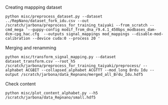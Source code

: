 Creating mappping dataset

`python misc/preprocess_dataset.py --dataset ../RepNano/dataset_fork_idu.csv --out /scratch/jarbona/preprocess_for_training_taiyaki --from_scratch --cmd_mega '--guppy-config modif_from_dna_r9.4.1_450bps_modbases_dam-dcm-cpg_hac.cfg  --outputs signal_mappings mod_mappings --disable-mod-calibration --device cuda:0 --process 20 '`

Merging and renamming

`python misc/transform_signal_mapping.py --dataset dataset_transform.csv --root_h5 /scratch/jarbona/preprocess_for_training_taiyaki/preprocess/ --alphabet ACGBIT --collapsed_alphabet ACGTTT --mod_long Brdu Idu --output /scratch/jarbona/data_Repnano/merged_all_Brdu_Idu.hdf5`

Check content

`python misc/plot_content_alphabet.py --h5 /scratch/jarbona/data_Repnano/small.hdf5`